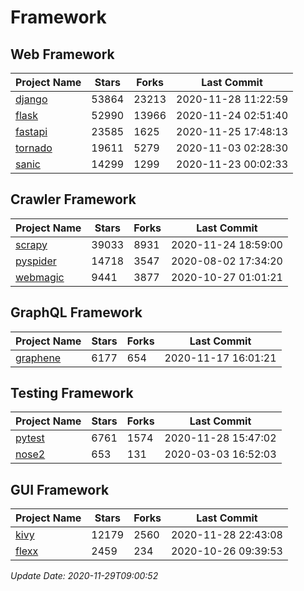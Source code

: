 # Framework

## Web Framework
| Project Name | Stars | Forks | Last Commit |
| ------------ | ----- | ----- | ----------- |
| [django](https://github.com/django/django) | 53864 | 23213 | 2020-11-28 11:22:59 |
| [flask](https://github.com/pallets/flask) | 52990 | 13966 | 2020-11-24 02:51:40 |
| [fastapi](https://github.com/tiangolo/fastapi) | 23585 | 1625 | 2020-11-25 17:48:13 |
| [tornado](https://github.com/tornadoweb/tornado) | 19611 | 5279 | 2020-11-03 02:28:30 |
| [sanic](https://github.com/huge-success/sanic) | 14299 | 1299 | 2020-11-23 00:02:33 |

## Crawler Framework
| Project Name | Stars | Forks | Last Commit |
| ------------ | ----- | ----- | ----------- |
| [scrapy](https://github.com/scrapy/scrapy) | 39033 | 8931 | 2020-11-24 18:59:00 |
| [pyspider](https://github.com/binux/pyspider) | 14718 | 3547 | 2020-08-02 17:34:20 |
| [webmagic](https://github.com/code4craft/webmagic) | 9441 | 3877 | 2020-10-27 01:01:21 |

## GraphQL Framework
| Project Name | Stars | Forks | Last Commit |
| ------------ | ----- | ----- | ----------- |
| [graphene](https://github.com/graphql-python/graphene) | 6177 | 654 | 2020-11-17 16:01:21 |

## Testing Framework
| Project Name | Stars | Forks | Last Commit |
| ------------ | ----- | ----- | ----------- |
| [pytest](https://github.com/pytest-dev/pytest) | 6761 | 1574 | 2020-11-28 15:47:02 |
| [nose2](https://github.com/nose-devs/nose2) | 653 | 131 | 2020-03-03 16:52:03 |

## GUI Framework
| Project Name | Stars | Forks | Last Commit |
| ------------ | ----- | ----- | ----------- |
| [kivy](https://github.com/kivy/kivy) | 12179 | 2560 | 2020-11-28 22:43:08 |
| [flexx](https://github.com/flexxui/flexx) | 2459 | 234 | 2020-10-26 09:39:53 |

*Update Date: 2020-11-29T09:00:52*
